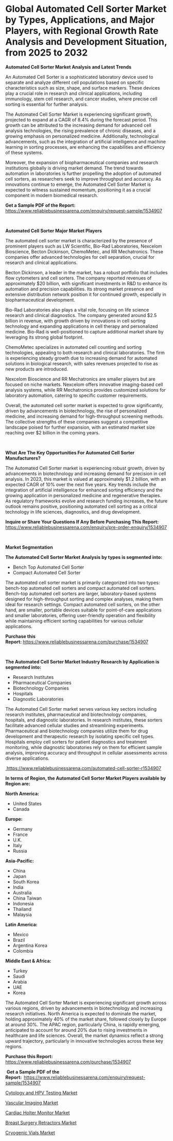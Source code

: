 <p><h1>Global Automated Cell Sorter Market by Types, Applications, and Major Players, with Regional Growth Rate Analysis and Development Situation, from 2025 to 2032</h1></p><p><strong>Automated Cell Sorter Market Analysis and Latest Trends</strong></p>
<p><p>An Automated Cell Sorter is a sophisticated laboratory device used to separate and analyze different cell populations based on specific characteristics such as size, shape, and surface markers. These devices play a crucial role in research and clinical applications, including immunology, stem cell research, and cancer studies, where precise cell sorting is essential for further analysis.</p><p>The Automated Cell Sorter Market is experiencing significant growth, projected to expand at a CAGR of 8.4% during the forecast period. This growth can be attributed to the increasing demand for advanced cell analysis technologies, the rising prevalence of chronic diseases, and a growing emphasis on personalized medicine. Additionally, technological advancements, such as the integration of artificial intelligence and machine learning in sorting processes, are enhancing the capabilities and efficiency of these systems.</p><p>Moreover, the expansion of biopharmaceutical companies and research institutions globally is driving market demand. The trend towards automation in laboratories is further propelling the adoption of automated cell sorters, as researchers seek to improve throughput and accuracy. As innovations continue to emerge, the Automated Cell Sorter Market is expected to witness sustained momentum, positioning it as a crucial component in modern biomedical research.</p></p>
<p><strong>Get a Sample PDF of the Report:&nbsp;</strong> <a href="https://www.reliablebusinessarena.com/enquiry/request-sample/1534907?utm_campaign=1948&utm_medium=2&utm_source=Github&utm_content=ia&utm_term=03032025&utm_id=automated-cell-sorter">https://www.reliablebusinessarena.com/enquiry/request-sample/1534907</a></p>
<p>&nbsp;</p>
<p><strong>Automated Cell Sorter Major Market Players</strong></p>
<p><p>The automated cell sorter market is characterized by the presence of prominent players such as LW Scientific, Bio-Rad Laboratories, Nexcelom Bioscience, Becton Dickinson, ChemoMetec, and RR Mechatronics. These companies offer advanced technologies for cell separation, crucial for research and clinical applications.</p><p>Becton Dickinson, a leader in the market, has a robust portfolio that includes flow cytometers and cell sorters. The company reported revenues of approximately $20 billion, with significant investments in R&D to enhance its automation and precision capabilities. Its strong market presence and extensive distribution network position it for continued growth, especially in biopharmaceutical development.</p><p>Bio-Rad Laboratories also plays a vital role, focusing on life science research and clinical diagnostics. The company generated around $2.5 billion in revenue, with growth driven by innovations in cell sorting technology and expanding applications in cell therapy and personalized medicine. Bio-Rad is well-positioned to capture additional market share by leveraging its strong global footprint.</p><p>ChemoMetec specializes in automated cell counting and sorting technologies, appealing to both research and clinical laboratories. The firm is experiencing steady growth due to increasing demand for automated solutions in biological research, with sales revenues projected to rise as new products are introduced.</p><p>Nexcelom Bioscience and RR Mechatronics are smaller players but are focused on niche markets. Nexcelom offers innovative imaging-based cell analysis systems, while RR Mechatronics provides customized solutions for laboratory automation, catering to specific customer requirements.</p><p>Overall, the automated cell sorter market is expected to grow significantly, driven by advancements in biotechnology, the rise of personalized medicine, and increasing demand for high-throughput screening methods. The collective strengths of these companies suggest a competitive landscape poised for further expansion, with an estimated market size reaching over $2 billion in the coming years.</p></p>
<p>&nbsp;</p>
<p><strong>What Are The Key Opportunities For Automated Cell Sorter Manufacturers?</strong></p>
<p><p>The Automated Cell Sorter market is experiencing robust growth, driven by advancements in biotechnology and increasing demand for precision in cell analysis. In 2023, this market is valued at approximately $1.2 billion, with an expected CAGR of 10% over the next five years. Key trends include the integration of artificial intelligence for enhanced sorting efficiency and the growing application in personalized medicine and regenerative therapies. As regulatory frameworks evolve and research funding increases, the future outlook remains positive, positioning automated cell sorting as a critical technology in life sciences, diagnostics, and drug development.</p></p>
<p><strong>Inquire or Share Your Questions If Any Before Purchasing This Report:</strong> <a href="https://www.reliablebusinessarena.com/enquiry/pre-order-enquiry/1534907?utm_campaign=1948&utm_medium=2&utm_source=Github&utm_content=ia&utm_term=03032025&utm_id=automated-cell-sorter">https://www.reliablebusinessarena.com/enquiry/pre-order-enquiry/1534907</a></p>
<p>&nbsp;</p>
<p><strong>Market Segmentation</strong></p>
<p><strong>The Automated Cell Sorter Market Analysis by types is segmented into:</strong></p>
<p><ul><li>Bench Top Automated Cell Sorter</li><li>Compact Automated Cell Sorter</li></ul></p>
<p><p>The automated cell sorter market is primarily categorized into two types: bench-top automated cell sorters and compact automated cell sorters. Bench-top automated cell sorters are larger, laboratory-based systems designed for high-throughput sorting and complex analyses, making them ideal for research settings. Compact automated cell sorters, on the other hand, are smaller, portable devices suitable for point-of-care applications and smaller laboratories, offering user-friendly operation and flexibility while maintaining efficient sorting capabilities for various cellular applications.</p></p>
<p><strong>Purchase this Report:&nbsp;</strong><a href="https://www.reliablebusinessarena.com/purchase/1534907?utm_campaign=1948&utm_medium=2&utm_source=Github&utm_content=ia&utm_term=03032025&utm_id=automated-cell-sorter">https://www.reliablebusinessarena.com/purchase/1534907</a></p>
<p>&nbsp;</p>
<p><strong>The Automated Cell Sorter Market Industry Research by Application is segmented into:</strong></p>
<p><ul><li>Research Institutes</li><li>Pharmaceutical Companies</li><li>Biotechnology Companies</li><li>Hospitals</li><li>Diagnostic Laboratories</li></ul></p>
<p><p>The Automated Cell Sorter market serves various key sectors including research institutes, pharmaceutical and biotechnology companies, hospitals, and diagnostic laboratories. In research institutes, these sorters facilitate advanced cellular studies and streamlining experiments. Pharmaceutical and biotechnology companies utilize them for drug development and therapeutic research by isolating specific cell types. Hospitals employ cell sorters for patient diagnostics and treatment monitoring, while diagnostic laboratories rely on them for efficient sample analysis, improving accuracy and throughput in cellular assessments across diverse applications.</p></p>
<p><a href="https://www.reliablebusinessarena.com/automated-cell-sorter-r1534907?utm_campaign=1948&utm_medium=2&utm_source=Github&utm_content=ia&utm_term=03032025&utm_id=automated-cell-sorter">&nbsp;https://www.reliablebusinessarena.com/automated-cell-sorter-r1534907</a></p>
<p><strong>In terms of Region, the Automated Cell Sorter Market Players available by Region are:</strong></p>
<p>
    <p> <strong> North America: </strong>
        <ul>
            <li>United States</li>
            <li>Canada</li>
        </ul>
        </p> 
    <p> <strong> Europe: </strong>
        <ul>
            <li>Germany</li>
            <li>France</li>
            <li>U.K.</li>
            <li>Italy</li>
            <li>Russia</li>
        </ul>
        </p> 
    <p> <strong> Asia-Pacific: </strong>
        <ul>
            <li>China</li>
            <li>Japan</li>
            <li>South Korea</li>
            <li>India</li>
            <li>Australia</li>
            <li>China Taiwan</li>
            <li>Indonesia</li>
            <li>Thailand</li>
            <li>Malaysia</li>
        </ul>
        </p> 
    <p> <strong> Latin America: </strong>
        <ul>
            <li>Mexico</li>
            <li>Brazil</li>
            <li>Argentina Korea</li>
            <li>Colombia</li>
        </ul>
        </p> 
    <p> <strong> Middle East & Africa: </strong>
        <ul>
            <li>Turkey</li>
            <li>Saudi</li>
            <li>Arabia</li>
            <li>UAE</li>
            <li>Korea</li>
        </ul>
    </p>
    </p>
<p><p>The Automated Cell Sorter Market is experiencing significant growth across various regions, driven by advancements in biotechnology and increasing research initiatives. North America is expected to dominate the market, holding approximately 40% of the market share, followed closely by Europe at around 30%. The APAC region, particularly China, is rapidly emerging, anticipated to account for around 20% due to rising investments in healthcare and life sciences. Overall, the market dynamics reflect a strong upward trajectory, particularly in innovative technologies across these key regions.</p></p>
<p><strong>Purchase this Report: </strong><a href="https://www.reliablebusinessarena.com/purchase/1534907?utm_campaign=1948&utm_medium=2&utm_source=Github&utm_content=ia&utm_term=03032025&utm_id=automated-cell-sorter">https://www.reliablebusinessarena.com/purchase/1534907</a></p>
<p>&nbsp;<strong>Get a Sample PDF of the Report:&nbsp;&nbsp;</strong><a href="https://www.reliablebusinessarena.com/enquiry/request-sample/1534907?utm_campaign=1948&utm_medium=2&utm_source=Github&utm_content=ia&utm_term=03032025&utm_id=automated-cell-sorter">https://www.reliablebusinessarena.com/enquiry/request-sample/1534907</a></p>
<p><strong></strong></p>
<p><p><a href="https://github.com/anesimazikpd/Market-Research-Report-List-1/blob/main/cytology-and-hpv-testing-market.md?utm_campaign=1948&utm_medium=2&utm_source=Github&utm_content=ia&utm_term=03032025&utm_id=automated-cell-sorter">Cytology and HPV Testing Market</a></p><p><a href="https://github.com/felishtimoti/Market-Research-Report-List-1/blob/main/vascular-imaging-market.md?utm_campaign=1948&utm_medium=2&utm_source=Github&utm_content=ia&utm_term=03032025&utm_id=automated-cell-sorter">Vascular Imaging Market</a></p><p><a href="https://github.com/peggiputra7o/Market-Research-Report-List-1/blob/main/cardiac-holter-monitor-market.md?utm_campaign=1948&utm_medium=2&utm_source=Github&utm_content=ia&utm_term=03032025&utm_id=automated-cell-sorter">Cardiac Holter Monitor Market</a></p><p><a href="https://github.com/lestymbango/Market-Research-Report-List-1/blob/main/breast-surgery-retractors-market.md?utm_campaign=1948&utm_medium=2&utm_source=Github&utm_content=ia&utm_term=03032025&utm_id=automated-cell-sorter">Breast Surgery Retractors Market</a></p><p><a href="https://github.com/tafuaraasswn/Market-Research-Report-List-1/blob/main/cryogenic-vials-market.md?utm_campaign=1948&utm_medium=2&utm_source=Github&utm_content=ia&utm_term=03032025&utm_id=automated-cell-sorter">Cryogenic Vials Market</a></p></p>